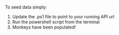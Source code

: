 To seed data simply:

1. Update the .ps1 file to point to your running API url
2. Run the powershell script from the terminal
3. Monkeys have been populated!
